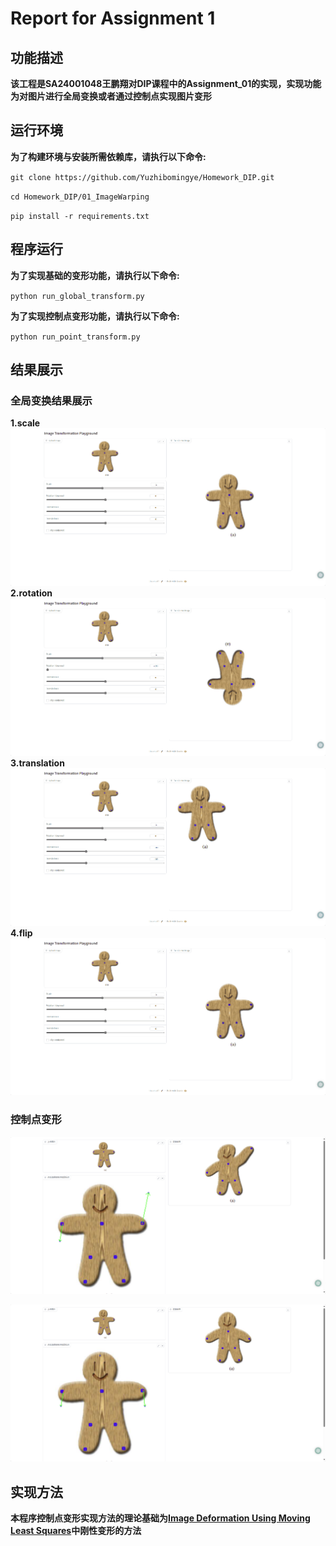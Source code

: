 # Report for Assignment 1

## 功能描述
**该工程是SA24001048王鹏翔对DIP课程中的Assignment_01的实现，实现功能为对图片进行全局变换或者通过控制点实现图片变形**


## **运行环境**
**为了构建环境与安装所需依赖库，请执行以下命令:**

`git clone https://github.com/Yuzhibomingye/Homework_DIP.git`

`cd Homework_DIP/01_ImageWarping`

`pip install -r requirements.txt`

## 程序运行

**为了实现基础的变形功能，请执行以下命令:**

`python run_global_transform.py`

**为了实现控制点变形功能，请执行以下命令:**

`python run_point_transform.py`

## 结果展示
### 全局变换结果展示
**1.scale**
![scale](./pics/scale.gif)
**2.rotation**
![rotation](./pics/rotation.gif)
**3.translation**
![translation](./pics/translation.gif)
**4.flip**
![flip](./pics/flip.gif)

### 控制点变形
![first](./pics/first_warp.png)


![second](./pics/second_warp.png)


## 实现方法
**本程序控制点变形实现方法的理论基础为[Image Deformation Using Moving Least Squares](https://people.engr.tamu.edu/schaefer/research/mls.pdf)中刚性变形的方法**

